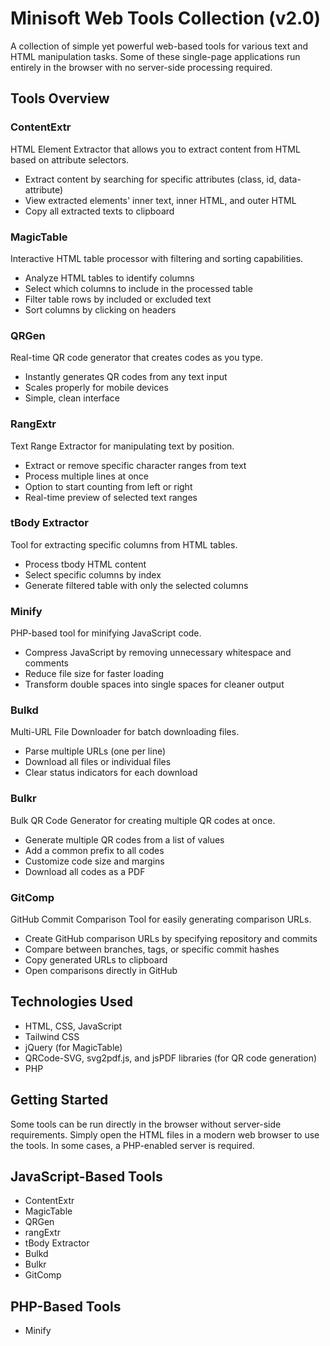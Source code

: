# Minisoft Web Tools Collection (v2.0)

A collection of simple yet powerful web-based tools for various text and HTML manipulation tasks. Some of these single-page applications run entirely in the browser with no server-side processing required.

## Tools Overview

### ContentExtr
HTML Element Extractor that allows you to extract content from HTML based on attribute selectors.
- Extract content by searching for specific attributes (class, id, data-attribute)
- View extracted elements' inner text, inner HTML, and outer HTML
- Copy all extracted texts to clipboard

### MagicTable
Interactive HTML table processor with filtering and sorting capabilities.
- Analyze HTML tables to identify columns
- Select which columns to include in the processed table
- Filter table rows by included or excluded text
- Sort columns by clicking on headers

### QRGen
Real-time QR code generator that creates codes as you type.
- Instantly generates QR codes from any text input
- Scales properly for mobile devices
- Simple, clean interface

### RangExtr
Text Range Extractor for manipulating text by position.
- Extract or remove specific character ranges from text
- Process multiple lines at once
- Option to start counting from left or right
- Real-time preview of selected text ranges

### tBody Extractor
Tool for extracting specific columns from HTML tables.
- Process tbody HTML content
- Select specific columns by index
- Generate filtered table with only the selected columns

### Minify
PHP-based tool for minifying JavaScript code.
- Compress JavaScript by removing unnecessary whitespace and comments
- Reduce file size for faster loading
- Transform double spaces into single spaces for cleaner output

### Bulkd
Multi-URL File Downloader for batch downloading files.
- Parse multiple URLs (one per line)
- Download all files or individual files
- Clear status indicators for each download

### Bulkr
Bulk QR Code Generator for creating multiple QR codes at once.
- Generate multiple QR codes from a list of values
- Add a common prefix to all codes
- Customize code size and margins
- Download all codes as a PDF

### GitComp
GitHub Commit Comparison Tool for easily generating comparison URLs.
- Create GitHub comparison URLs by specifying repository and commits
- Compare between branches, tags, or specific commit hashes
- Copy generated URLs to clipboard
- Open comparisons directly in GitHub

## Technologies Used
- HTML, CSS, JavaScript
- Tailwind CSS
- jQuery (for MagicTable)
- QRCode-SVG, svg2pdf.js, and jsPDF libraries (for QR code generation)
- PHP

## Getting Started
Some tools can be run directly in the browser without server-side requirements. Simply open the HTML files in a modern web browser to use the tools. In some cases, a PHP-enabled server is required.

## JavaScript-Based Tools
- ContentExtr
- MagicTable
- QRGen
- rangExtr
- tBody Extractor
- Bulkd
- Bulkr
- GitComp

## PHP-Based Tools
- Minify